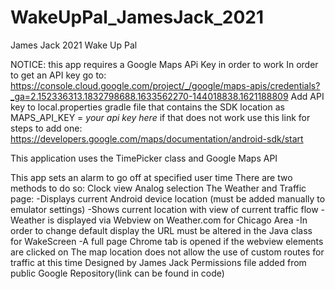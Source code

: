 # WakeUpPal_JamesJack_2021

James Jack 2021
Wake Up Pal

NOTICE: this app requires a Google Maps APi Key in order to work
In order to get an API key go to: https://console.cloud.google.com/project/_/google/maps-apis/credentials?_ga=2.152336313.1832798688.1633562270-144018838.1621188809
Add API key to local.properties gradle file that contains the SDK location as MAPS_API_KEY = *your api key here*
if that does not work use this link for steps to add one: https://developers.google.com/maps/documentation/android-sdk/start

This application uses the TimePicker class and Google Maps API

This app sets an alarm to go off at specified user time
There are two methods to do so:
    Clock view
    Analog selection
The Weather and Traffic page:
    -Displays current Android device location (must be added manually to emulator settings)
    -Shows current location with view of current traffic flow
    -Weather is displayed via Webview on Weather.com for Chicago Area
        -In order to change default display the URL must be altered in the Java class for WakeScreen
        -A full page Chrome tab is opened if the webview elements are clicked on
The map location does not allow the use of custom routes for traffic at this time
Designed by James Jack
Permissions file added from public Google Repository(link can be found in code)
